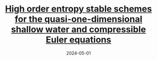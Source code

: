 ---
title: "[High order entropy stable schemes for the quasi-one-dimensional shallow water and compressible Euler equations](https://www.sciencedirect.com/science/article/abs/pii/S0021999124001256)"
collection: publications
category: manuscripts
date: 2024-05-01
venue: 'Journal of Computational Physics'
citation: 'Jesse Chan, Khemraj Shukla, Xinhui Wu, Ruofeng Liu, Prani Nalluri, High order entropy stable schemes for the quasi-one-dimensional shallow water and compressible Euler equations, Journal of Computational Physics, Volume 504, 2024, 112876.'
---